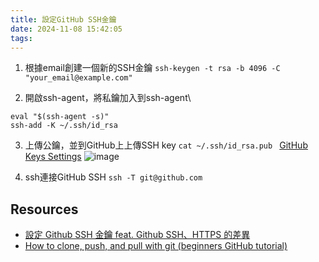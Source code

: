 ```yaml
---
title: 設定GitHub SSH金鑰
date: 2024-11-08 15:42:05
tags:
---
```


1. 根據email創建一個新的SSH金鑰
```ssh-keygen -t rsa -b 4096 -C "your_email@example.com"```

2. 開啟ssh-agent，將私鑰加入到ssh-agent\
```
eval "$(ssh-agent -s)"
ssh-add -K ~/.ssh/id_rsa
```

3. 上傳公鑰，並到GitHub上上傳SSH key
```cat ~/.ssh/id_rsa.pub ```
[GitHub Keys Settings](https://github.com/settings/keys)
![image](https://hackmd.io/_uploads/HyiZfBiZkl.png)

4. ssh連接GitHub SSH
```ssh -T git@github.com```

## Resources
- [設定 Github SSH 金鑰 feat. Github SSH、HTTPS 的差異](https://ithelp.ithome.com.tw/articles/10205988)
- [How to clone, push, and pull with git (beginners GitHub tutorial)](https://youtu.be/yxvqLBHZfXk)
